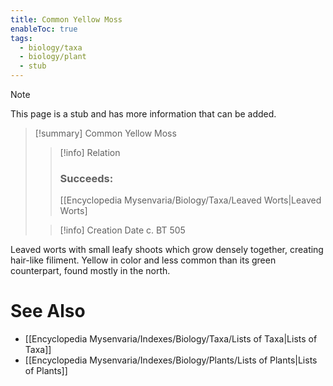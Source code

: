 ```yaml
---
title: Common Yellow Moss
enableToc: true
tags:
  - biology/taxa
  - biology/plant
  - stub
---
```


> [!note]
> This page is a stub and has more information that can be added.

> [!summary] Common Yellow Moss
> > [!info] Relation
> > ### Succeeds:
> > [[Encyclopedia Mysenvaria/Biology/Taxa/Leaved Worts|Leaved Worts]
>
> > [!info] Creation Date
> > c. BT 505

Leaved worts with small leafy shoots which grow densely together, creating hair-like filiment. Yellow in color and less common than its green counterpart, found mostly in the north.

# See Also
- [[Encyclopedia Mysenvaria/Indexes/Biology/Taxa/Lists of Taxa|Lists of Taxa]]
- [[Encyclopedia Mysenvaria/Indexes/Biology/Plants/Lists of Plants|Lists of Plants]]

